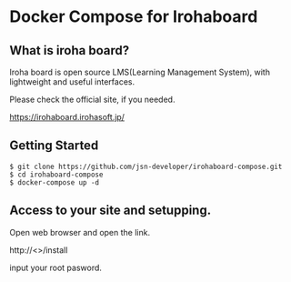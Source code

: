 # Docker Compose for Irohaboard

## What is iroha board?

Iroha board is open source LMS(Learning Management System), with lightweight and useful interfaces.

Please check the official site, if you needed.

https://irohaboard.irohasoft.jp/

## Getting Started

```shell
$ git clone https://github.com/jsn-developer/irohaboard-compose.git
$ cd irohaboard-compose
$ docker-compose up -d
```

## Access to your site and setupping.

Open web browser and open the link.

http://<<Your Addess>>/install

input your root pasword.
